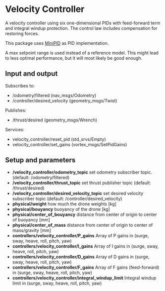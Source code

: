 # Velocity Controller

A velocity controller using six one-dimensional PIDs with feed-forward term and integral windup protection. The control law includes compensation for restoring forces. 

This package uses [MiniPID](https://github.com/tekdemo/MiniPID) as PID implementation. 

A max setpoint range is used instead of a reference model. This might lead to less optimal performance, but it will most likely be good enough. 

## Input and output

Subscribes to:
* /odometry/filtered (nav_msgs/Odometry)
* /controller/desired_velocity (geometry_msgs/Twist)

Publishes:
* /thrust/desired (geometry_msgs/Wrench)

Services:
* velocity_controller/reset_pid (std_srvs/Empty)
* velocity_controller/set_gains (vortex_msgs/SetPidGains)

## Setup and parameters

* __/velocity_controller/odometry_topic__ set odometry subscriber topic. (default: /odometry/filtered)
* __/velocity_controller/thrust_topic__ set thrust publisher topic (default: /thrust/desired)
* __/velocity_controller/desired_velocity_topic__ set desired velocity subscriber topic (default: /controller/desired_velocity)
* __physical/weight__ how much the drone weights [kg]
* __physical/bouyancy__ buoyancy of the drone [kg]
* __physical/center_of_bouyancy__ distance from center of origin to center of buoyancy [mm]
* __physical/center_of_mass__ distance from center of origin to center of mass/gravity [mm]
* __controllers/velocity_controller/P_gains__ Array of P gains in (surge, sway, heave, roll, pitch, yaw)
* __controllers/velocity_controller/I_gains__ Array of I gains in (surge, sway, heave, roll, pitch, yaw)
* __controllers/velocity_controller/D_gains__ Array of D gains in (surge, sway, heave, roll, pitch, yaw)
* __controllers/velocity_controller/F_gains__ Array of F gains (feed-forward) in (surge, sway, heave, roll, pitch, yaw)
* __controllers/velocity_controller/integral_windup_limit__ Integral windup limit in (surge, sway, heave, roll, pitch, yaw)
